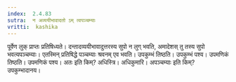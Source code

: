 ```yaml
---
index:  2.4.83
sutra:  न अव्ययीभावादतो ऽम् त्वपञ्चम्याः
vritti:  kashika 
---
```


पूर्वेण लुक् प्राप्तः प्रतिषिध्यते। दन्तादव्ययीभावादुत्तरस्य सुपो न लुग् भवति, अमादेशस् तु तस्य सुपो भवत्यपञ्चम्याः। एतस्मिन् प्रतिषिद्धे पञ्चम्याः श्रवनम् एव भवति। उपकुम्भं तिष्ठति। उपकुम्भं पश्य। उपमणिकं तिष्ठति। उपमणिकं पश्य। अतः इति किम्? अधिस्त्रि। अधिकुमारि। अपञ्चम्याः इति किम्? उपकुम्भादानय।

